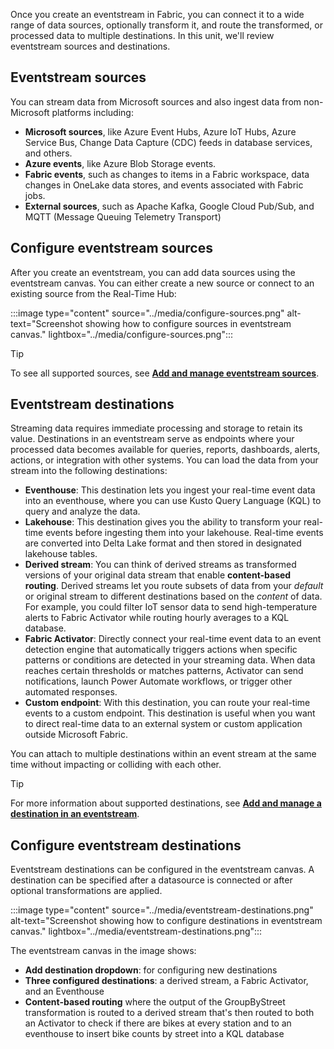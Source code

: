 Once you create an eventstream in Fabric, you can connect it to a wide range of data sources, optionally transform it, and route the transformed, or processed data to multiple destinations. In this unit, we'll review eventstream sources and destinations. 

## Eventstream sources
You can stream data from Microsoft sources and also ingest data from non-Microsoft platforms including:

- **Microsoft sources**, like Azure Event Hubs, Azure IoT Hubs, Azure Service Bus, Change Data Capture (CDC) feeds in database services, and others.
- **Azure events**, like Azure Blob Storage events.
- **Fabric events**, such as changes to items in a Fabric workspace, data changes in OneLake data stores, and events associated with Fabric jobs.
- **External sources**, such as Apache Kafka, Google Cloud Pub/Sub, and MQTT (Message Queuing Telemetry Transport)

## Configure eventstream sources

After you create an eventstream, you can add data sources using the eventstream canvas. You can either create a new source or connect to an existing source from the Real-Time Hub:

:::image type="content" source="../media/configure-sources.png" alt-text="Screenshot showing how to configure sources in eventstream canvas." lightbox="../media/configure-sources.png":::

> [!TIP]
> To see all supported sources, see **[Add and manage eventstream sources](/fabric/real-time-intelligence/event-streams/add-manage-eventstream-sources?pivots=enhanced-capabilities&azure-portal=true#supported-sources)**.

## Eventstream destinations

Streaming data requires immediate processing and storage to retain its value. Destinations in an eventstream serve as endpoints where your processed data becomes available for queries, reports, dashboards, alerts, actions, or integration with other systems. You can load the data from your stream into the following destinations:
- **Eventhouse**: This destination lets you ingest your real-time event data into an eventhouse, where you can use Kusto Query Language (KQL) to query and analyze the data.
- **Lakehouse**: This destination gives you the ability to transform your real-time events before ingesting them into your lakehouse. Real-time events are converted into Delta Lake format and then stored in designated lakehouse tables.
- **Derived stream**: You can think of derived streams as transformed versions of your original data stream that enable **content-based routing**. Derived streams let you route subsets of data from your *default* or original stream to different destinations based on the *content* of data. For example, you could filter IoT sensor data to send high-temperature alerts to Fabric Activator while routing hourly averages to a KQL database.
- **Fabric Activator**: Directly connect your real-time event data to an event detection engine that automatically triggers actions when specific patterns or conditions are detected in your streaming data. When data reaches certain thresholds or matches patterns, Activator can send notifications, launch Power Automate workflows, or trigger other automated responses.
- **Custom endpoint**: With this destination, you can route your real-time events to a custom endpoint. This destination is useful when you want to direct real-time data to an external system or custom application outside Microsoft Fabric.

You can attach to multiple destinations within an event stream at the same time without impacting or colliding with each other.

> [!TIP]
> For more information about supported destinations, see **[Add and manage a destination in an eventstream](/fabric/real-time-intelligence/event-streams/add-manage-eventstream-destinations?azure-portal=true)**.

## Configure eventstream destinations

Eventstream destinations can be configured in the eventstream canvas. A destination can be specified after a datasource is connected or after optional transformations are applied.

:::image type="content" source="../media/eventstream-destinations.png" alt-text="Screenshot showing how to configure destinations in eventstream canvas." lightbox="../media/eventstream-destinations.png":::

The eventstream canvas in the image shows:

- **Add destination dropdown**: for configuring new destinations
- **Three configured destinations**: a derived stream, a Fabric Activator, and an Eventhouse  
- **Content-based routing** where the output of the GroupByStreet transformation is routed to a derived stream that's then routed to both an Activator to check if there are bikes at every station and to an eventhouse to insert bike counts by street into a KQL database